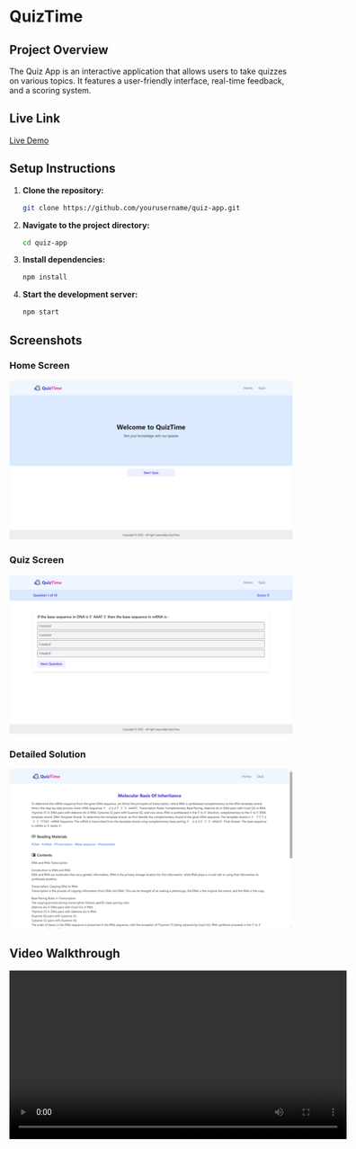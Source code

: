 # QuizTime

## Project Overview

The Quiz App is an interactive application that allows users to take quizzes on various topics. It features a user-friendly interface, real-time feedback, and a scoring system.

## Live Link

[Live Demo](https://quiz-app-b418f.web.app/)

## Setup Instructions

1. **Clone the repository:**
    ```bash
    git clone https://github.com/yourusername/quiz-app.git
    ```
2. **Navigate to the project directory:**
    ```bash
    cd quiz-app
    ```
3. **Install dependencies:**
    ```bash
    npm install
    ```
4. **Start the development server:**
    ```bash
    npm start
    ```

## Screenshots

### Home Screen

![Home Screen](/public/homepage.png)

### Quiz Screen

![Quiz Screen](/public/quiz.png)

### Detailed Solution

![Detailed Solution](/public/detailed-solution.png)

## Video Walkthrough

<!-- [![Video Walkthrough](/public/homepage.png)](https://drive.google.com/file/d/1kZLlSbGhuM1mGHtJmXc3qrnMQfIHSosY/view?usp=sharing) -->

<video width="600" controls>
  <source src="/public/quiz-app.mp4" type="video/mp4">
</video>

